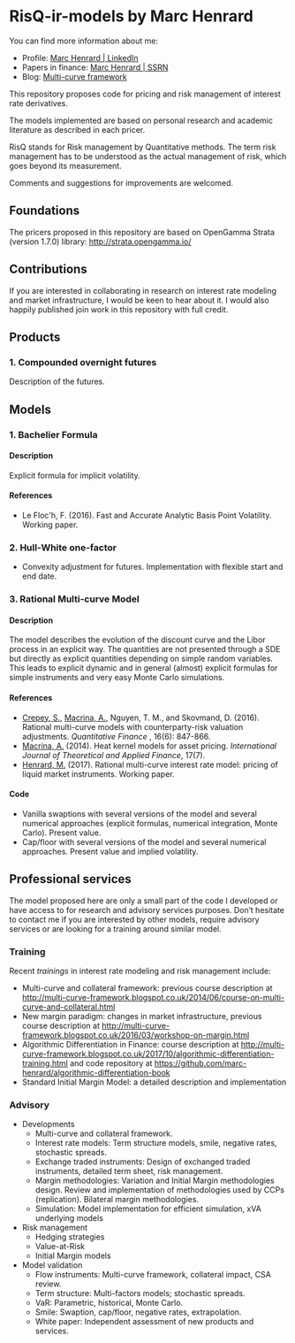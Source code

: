 # RisQ-ir-models by Marc Henrard

You can find more information about me:
* Profile: [Marc Henrard | LinkedIn](https://www.linkedin.com/in/marchenrard/)
* Papers in finance: [Marc Henrard | SSRN](http://ssrn.com/author=352726)
* Blog: [Multi-curve framework](http://multi-curve-framework.blogspot.com)

This repository proposes code for pricing and risk management of interest rate derivatives.

The models implemented are based on personal research and academic literature as described in each pricer.

RisQ stands for Risk management by Quantitative methods. The term risk management has to be understood as the actual management of risk, which goes beyond its measurement.

Comments and suggestions for improvements are welcomed.

## Foundations

The pricers proposed in this repository are based on OpenGamma Strata (version 1.7.0) library:
http://strata.opengamma.io/

## Contributions

If you are interested in collaborating in research on interest rate modeling and market infrastructure, I would be keen to hear about it. I would also happily published join work in this repository with full credit. 

## Products

### 1. Compounded overnight futures
Description of the futures.

## Models

### 1. Bachelier Formula

#### Description
Explicit formula for implicit volatility.

#### References
* Le Floc'h, F. (2016). Fast and Accurate Analytic Basis Point Volatility. Working paper.

### 2. Hull-White one-factor
* Convexity adjustment for futures. Implementation with flexible start and end date.

### 3. Rational Multi-curve Model

#### Description
The model describes the evolution of the discount curve and the Libor process in an explicit way. The quantities are not presented through a SDE but directly as explicit quantities depending on simple random variables. This leads to explicit dynamic and in general (almost) explicit formulas for simple instruments and very easy Monte Carlo simulations.

#### References
* [Crepey, S.](https://math.maths.univ-evry.fr/crepey/), [Macrina, A.](http://amacrina.wixsite.com/macrina), Nguyen, T. M., and Skovmand, D. (2016). Rational multi-curve models with counterparty-risk valuation adjustments. *Quantitative Finance* , 16(6): 847-866.
* [Macrina, A.](http://amacrina.wixsite.com/macrina) (2014). Heat kernel models for asset pricing. *International Journal of Theoretical and Applied Finance*, 17(7).
* [Henrard, M.](http://multi-curve-framework.blogspot.com) (2017). Rational multi-curve interest rate model: pricing of liquid market instruments. Working paper.

#### Code 
* Vanilla swaptions with several versions of the model and several numerical approaches (explicit formulas, numerical integration, Monte Carlo). Present value.
* Cap/floor with several versions of the model and several numerical approaches. Present value and implied volatility.


## Professional services

The model proposed here are only a small part of the code I developed or have access to for research and advisory services purposes. Don’t hesitate to contact me if you are interested by other models, require advisory services or are looking for a training around similar model.

### Training

Recent *trainings* in interest rate modeling and risk management include:
* Multi-curve and collateral framework: previous course description at http://multi-curve-framework.blogspot.co.uk/2014/06/course-on-multi-curve-and-collateral.html
* New margin paradigm: changes in market infrastructure, previous course description at http://multi-curve-framework.blogspot.co.uk/2016/03/workshop-on-margin.html
* Algorithmic Differentiation in Finance: course description at http://multi-curve-framework.blogspot.co.uk/2017/10/algorithmic-differentiation-training.html and code repository at https://github.com/marc-henrard/algorithmic-differentiation-book
* Standard Initial Margin Model: a detailed description and implementation

### Advisory

* Developments
	* Multi-curve and collateral framework.
	* Interest rate models: Term structure models, smile, negative rates, stochastic spreads.
	* Exchange traded instruments: Design of exchanged traded instruments, detailed term sheet, risk management.
	* Margin methodologies: Variation and Initial Margin methodologies design. Review and implementation of methodologies used by CCPs (replication). Bilateral margin methodologies.
	* Simulation: Model implementation for efficient simulation, xVA underlying models
* Risk management
	* Hedging strategies
	* Value-at-Risk
	* Initial Margin models
* Model validation
	* Flow instruments: Multi-curve framework, collateral impact, CSA review.
	* Term structure: Multi-factors models; stochastic spreads.
	* VaR: Parametric, historical, Monte Carlo.
	* Smile: Swaption, cap/floor, negative rates, extrapolation.
	* White paper: Independent assessment of new products and services.